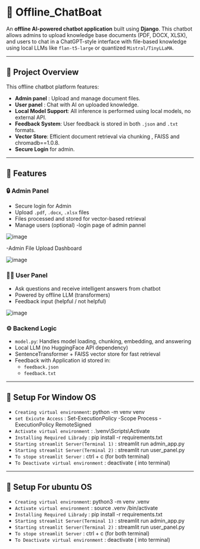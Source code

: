 # 🧠 Offline_ChatBoat

An **offline AI-powered chatbot application** built using **Django**. This chatbot allows admins to upload knowledge base documents (PDF, DOCX, XLSX), and users to chat in a ChatGPT-style interface with file-based knowledge using local LLMs like `flan-t5-large` or quantized `Mistral/TinyLLaMA`.

---

## 📌 Project Overview

This offline chatbot platform features:

-   **Admin panel** : Upload and manage document files.
-   **User panel** : Chat with AI on uploaded knowledge.
-   **Local Model Support**: All inference is performed using local models, no external API.
-   **Feedback System**: User feedback is stored in both `.json` and `.txt` formats.
-   **Vector Store**: Efficient document retrieval via chunking , FAISS and chromadb==1.0.8.
-   **Secure Login** for admin.

---

## 🔧 Features

### 🔒 Admin Panel

-   Secure login for Admin
-   Upload `.pdf`, `.docx`, `.xlsx` files
-   Files processed and stored for vector-based retrieval
-   Manage users (optional)
    -login page of admin pannel

![image](https://github.com/user-attachments/assets/3e614cda-1253-4361-ae0e-e76e6f4ed9f0)

-Admin File Upload Dashboard

![image](https://github.com/user-attachments/assets/f4ed7137-88fc-4b7e-8828-2e96b9945bd2)

### 🧑‍💻 User Panel

-   Ask questions and receive intelligent answers from chatbot
-   Powered by offline LLM (transformers)
-   Feedback input (helpful / not helpful)

![image](https://github.com/user-attachments/assets/59968a0d-ab83-407f-997a-b7b9acb52754)

### ⚙️ Backend Logic

-   `model.py`: Handles model loading, chunking, embedding, and answering
-   Local LLM (no HuggingFace API dependency)
-   SentenceTransformer + FAISS vector store for fast retrieval
-   Feedback with Application id stored in:
    -   `feedback.json`
    -   `feedback.txt`

---

## 🔧 Setup For Window OS

-   `Creating virtual environment`: python -m venv venv
-   `set Exicute Access` : Set-ExecutionPolicy -Scope Process -ExecutionPolicy RemoteSigned
-   `Activate virtual environment` : .\venv\Scripts\Activate
-   `Installing Required Librady` : pip install -r requirements.txt
-   `Starting streamlit Server(Terminal 1)` : streamlit run admin_app.py
-   `Starting streamlit Server(Terminal 2)` : streamlit run user_panel.py
-   `To stope streamlit Server` : ctrl + c (for both terminal)
-   `To Deactivate virtual environment` : deactivate ( into terminal)

---

## 🔧 Setup For ubuntu OS

-   `Creating virtual environment`: python3 -m venv .venv
-   `Activate virtual environment` : source .venv /bin/activate
-   `Installing Required Librady` : pip install -r requirements.txt
-   `Starting streamlit Server(Terminal 1)` : streamlit run admin_app.py
-   `Starting streamlit Server(Terminal 2)` : streamlit run user_panel.py
-   `To stope streamlit Server` : ctrl + c (for both terminal)
-   `To Deactivate virtual environment` : deactivate ( into terminal)
